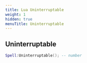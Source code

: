 ```yaml
---
title: Lua Uninterruptable
weight: 1
hidden: true
menuTitle: Uninterruptable
---
```

## Uninterruptable
```lua
Spell:Uninterruptable(); -- number
```